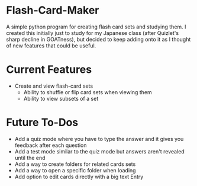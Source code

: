 # Flash-Card-Maker
A simple python program for creating flash card sets and studying them. I created this initially just to study for my Japanese class (after Quizlet's sharp decline in GOATness), but decided to keep adding onto it as I thought of new features that could be useful.

# Current Features
- Create and view flash-card sets
  - Ability to shuffle or flip card sets when viewing them
  - Ability to view subsets of a set

# Future To-Dos
- Add a quiz mode where you have to type the answer and it gives you feedback after each question
- Add a test mode similar to the quiz mode but answers aren't revealed until the end
- Add a way to create folders for related cards sets
- Add a way to open a specific folder when loading
- Add option to edit cards directly with a big text Entry
